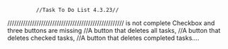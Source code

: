              //Task To Do List 4.3.23//
////////////////////////////////////////////////////
is not complete Checkbox and three buttons are missing 
//A button that deletes all tasks, 
//A button that deletes checked tasks,
//A button that deletes completed tasks....
